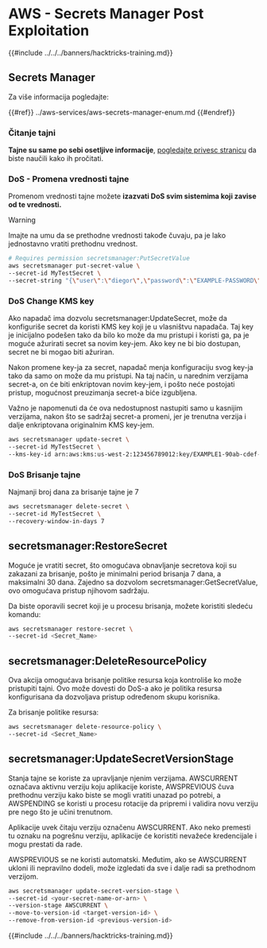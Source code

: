 # AWS - Secrets Manager Post Exploitation

{{#include ../../../banners/hacktricks-training.md}}

## Secrets Manager

Za više informacija pogledajte:

{{#ref}}
../aws-services/aws-secrets-manager-enum.md
{{#endref}}

### Čitanje tajni

**Tajne su same po sebi osetljive informacije**, [pogledajte privesc stranicu](../aws-privilege-escalation/aws-secrets-manager-privesc.md) da biste naučili kako ih pročitati.

### DoS - Promena vrednosti tajne

Promenom vrednosti tajne možete **izazvati DoS svim sistemima koji zavise od te vrednosti.**

> [!WARNING]
> Imajte na umu da se prethodne vrednosti takođe čuvaju, pa je lako jednostavno vratiti prethodnu vrednost.
```bash
# Requires permission secretsmanager:PutSecretValue
aws secretsmanager put-secret-value \
--secret-id MyTestSecret \
--secret-string "{\"user\":\"diegor\",\"password\":\"EXAMPLE-PASSWORD\"}"
```
### DoS Change KMS key

Ako napadač ima dozvolu secretsmanager:UpdateSecret, može da konfiguriše secret da koristi KMS key koji je u vlasništvu napadača. Taj key je inicijalno podešen tako da bilo ko može da mu pristupi i koristi ga, pa je moguće ažurirati secret sa novim key-jem. Ako key ne bi bio dostupan, secret ne bi mogao biti ažuriran.

Nakon promene key-ja za secret, napadač menja konfiguraciju svog key-ja tako da samo on može da mu pristupi. Na taj način, u narednim verzijama secret-a, on će biti enkriptovan novim key-jem, i pošto neće postojati pristup, mogućnost preuzimanja secret-a biće izgubljena.

Važno je napomenuti da će ova nedostupnost nastupiti samo u kasnijim verzijama, nakon što se sadržaj secret-a promeni, jer je trenutna verzija i dalje enkriptovana originalnim KMS key-jem.
```bash
aws secretsmanager update-secret \
--secret-id MyTestSecret \
--kms-key-id arn:aws:kms:us-west-2:123456789012:key/EXAMPLE1-90ab-cdef-fedc-ba987EXAMPLE
```
### DoS Brisanje tajne

Najmanji broj dana za brisanje tajne je 7
```bash
aws secretsmanager delete-secret \
--secret-id MyTestSecret \
--recovery-window-in-days 7
```
## secretsmanager:RestoreSecret

Moguće je vratiti secret, što omogućava obnavljanje secretova koji su zakazani za brisanje, pošto je minimalni period brisanja 7 dana, a maksimalni 30 dana. Zajedno sa dozvolom secretsmanager:GetSecretValue, ovo omogućava pristup njihovom sadržaju.

Da biste oporavili secret koji je u procesu brisanja, možete koristiti sledeću komandu:
```bash
aws secretsmanager restore-secret \
--secret-id <Secret_Name>
```
## secretsmanager:DeleteResourcePolicy

Ova akcija omogućava brisanje politike resursa koja kontroliše ko može pristupiti tajni. Ovo može dovesti do DoS-a ako je politika resursa konfigurisana da dozvoljava pristup određenom skupu korisnika.

Za brisanje politike resursa:
```bash
aws secretsmanager delete-resource-policy \
--secret-id <Secret_Name>
```
## secretsmanager:UpdateSecretVersionStage

Stanja tajne se koriste za upravljanje njenim verzijama. AWSCURRENT označava aktivnu verziju koju aplikacije koriste, AWSPREVIOUS čuva prethodnu verziju kako biste se mogli vratiti unazad po potrebi, a AWSPENDING se koristi u procesu rotacije da pripremi i validira novu verziju pre nego što je učini trenutnom.

Aplikacije uvek čitaju verziju označenu AWSCURRENT. Ako neko premesti tu oznaku na pogrešnu verziju, aplikacije će koristiti nevažeće kredencijale i mogu prestati da rade.

AWSPREVIOUS se ne koristi automatski. Međutim, ako se AWSCURRENT ukloni ili nepravilno dodeli, može izgledati da sve i dalje radi sa prethodnom verzijom.
```bash
aws secretsmanager update-secret-version-stage \
--secret-id <your-secret-name-or-arn> \
--version-stage AWSCURRENT \
--move-to-version-id <target-version-id> \
--remove-from-version-id <previous-version-id>
```
{{#include ../../../banners/hacktricks-training.md}}

